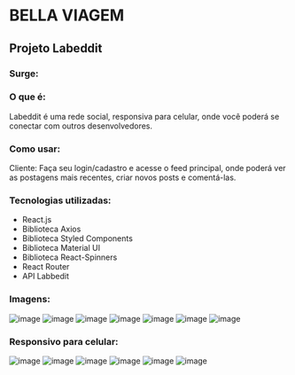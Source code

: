 # BELLA VIAGEM
## Projeto Labeddit
### Surge: 

### O que é:
Labeddit é uma rede social, responsiva para celular, onde você poderá se conectar com outros desenvolvedores.

### Como usar: 
Cliente: Faça seu login/cadastro e acesse o feed principal, onde poderá ver as postagens mais recentes, criar novos posts e comentá-las.

### Tecnologias utilizadas:
* React.js
* Biblioteca Axios
* Biblioteca Styled Components
* Biblioteca Material UI
* Biblioteca React-Spinners
* React Router
* API Labbedit

### Imagens:
![image](https://media.discordapp.net/attachments/921261225747292221/921490934204604416/unknown.png?width=1025&height=466)
![image](https://media.discordapp.net/attachments/921261225747292221/921551668758335498/unknown.png?width=1025&height=466)
![image](https://media.discordapp.net/attachments/921261225747292221/921262164268970004/unknown.png?width=1014&height=468)
![image](https://media.discordapp.net/attachments/921261225747292221/921546780905189416/unknown.png?width=1025&height=464)
![image](https://media.discordapp.net/attachments/921261225747292221/921545053841813515/unknown.png?width=1025&height=464)
![image](https://media.discordapp.net/attachments/921261225747292221/921263367346335785/unknown.png?width=1025&height=465)
![image](https://media.discordapp.net/attachments/921261225747292221/921547629014450226/unknown.png?width=1025&height=467)

### Responsivo para celular: 

![image](https://media.discordapp.net/attachments/921261225747292221/921491028089925682/unknown.png?width=263&height=468)
![image](https://media.discordapp.net/attachments/921261225747292221/921551751730065478/unknown.png?width=266&height=468)
![image](https://media.discordapp.net/attachments/921261225747292221/921553123108077568/unknown.png?width=261&height=468)
![image](https://media.discordapp.net/attachments/921261225747292221/921545137643995187/unknown.png?width=264&height=468)
![image](https://media.discordapp.net/attachments/921261225747292221/921547097445109810/unknown.png?width=263&height=468)
![image](https://media.discordapp.net/attachments/921261225747292221/921547528791535666/unknown.png?width=264&height=467)